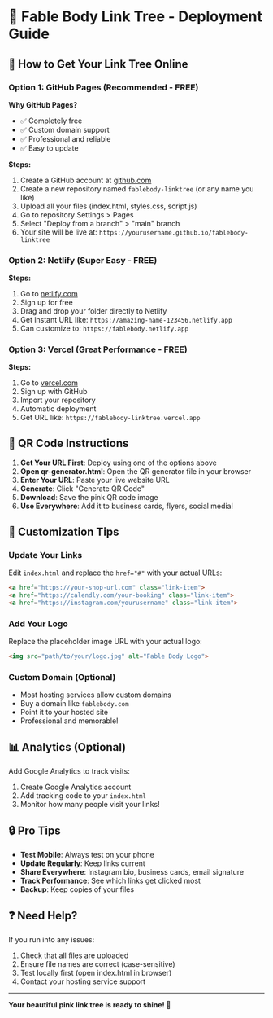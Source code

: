 # 🌸 Fable Body Link Tree - Deployment Guide

## 🚀 How to Get Your Link Tree Online

### Option 1: GitHub Pages (Recommended - FREE)

**Why GitHub Pages?**
- ✅ Completely free
- ✅ Custom domain support
- ✅ Professional and reliable
- ✅ Easy to update

**Steps:**
1. Create a GitHub account at [github.com](https://github.com)
2. Create a new repository named `fablebody-linktree` (or any name you like)
3. Upload all your files (index.html, styles.css, script.js)
4. Go to repository Settings > Pages
5. Select "Deploy from a branch" > "main" branch
6. Your site will be live at: `https://yourusername.github.io/fablebody-linktree`

### Option 2: Netlify (Super Easy - FREE)

**Steps:**
1. Go to [netlify.com](https://netlify.com)
2. Sign up for free
3. Drag and drop your folder directly to Netlify
4. Get instant URL like: `https://amazing-name-123456.netlify.app`
5. Can customize to: `https://fablebody.netlify.app`

### Option 3: Vercel (Great Performance - FREE)

**Steps:**
1. Go to [vercel.com](https://vercel.com)
2. Sign up with GitHub
3. Import your repository
4. Automatic deployment
5. Get URL like: `https://fablebody-linktree.vercel.app`

## 📱 QR Code Instructions

1. **Get Your URL First**: Deploy using one of the options above
2. **Open qr-generator.html**: Open the QR generator file in your browser
3. **Enter Your URL**: Paste your live website URL
4. **Generate**: Click "Generate QR Code"
5. **Download**: Save the pink QR code image
6. **Use Everywhere**: Add it to business cards, flyers, social media!

## 🎨 Customization Tips

### Update Your Links
Edit `index.html` and replace the `href="#"` with your actual URLs:

```html
<a href="https://your-shop-url.com" class="link-item">
<a href="https://calendly.com/your-booking" class="link-item">
<a href="https://instagram.com/yourusername" class="link-item">
```

### Add Your Logo
Replace the placeholder image URL with your actual logo:
```html
<img src="path/to/your/logo.jpg" alt="Fable Body Logo">
```

### Custom Domain (Optional)
- Most hosting services allow custom domains
- Buy a domain like `fablebody.com`
- Point it to your hosted site
- Professional and memorable!

## 📊 Analytics (Optional)

Add Google Analytics to track visits:
1. Create Google Analytics account
2. Add tracking code to your `index.html`
3. Monitor how many people visit your links!

## 🔒 Pro Tips

- **Test Mobile**: Always test on your phone
- **Update Regularly**: Keep links current
- **Share Everywhere**: Instagram bio, business cards, email signature
- **Track Performance**: See which links get clicked most
- **Backup**: Keep copies of your files

## ❓ Need Help?

If you run into any issues:
1. Check that all files are uploaded
2. Ensure file names are correct (case-sensitive)
3. Test locally first (open index.html in browser)
4. Contact your hosting service support

---

**Your beautiful pink link tree is ready to shine! 🌟**
